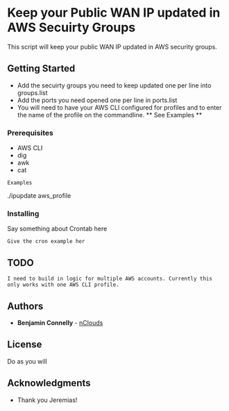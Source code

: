 # Keep your Public WAN IP updated in AWS Secuirty Groups

This script will keep your public WAN IP updated in AWS security groups.

## Getting Started

* Add the secuirty groups you need to keep updated one per line into groups.list
* Add the ports you need opened one per line in ports.list
* You will need to have your AWS CLI configured for profiles and to enter the name of the profile on the commandline. ** See Examples **

### Prerequisites

* AWS CLI
* dig
* awk
* cat 

```
Examples
```
./ipupdate aws_profile

### Installing

Say something about Crontab here

```
Give the cron example her
```
## TODO

```
I need to build in logic for multiple AWS accounts. Currently this only works with one AWS CLI profile.  
```

## Authors

* **Benjamin Connelly** - [nClouds](https://www.nclouds.com)

## License

Do as you will

## Acknowledgments

* Thank you Jeremias!


